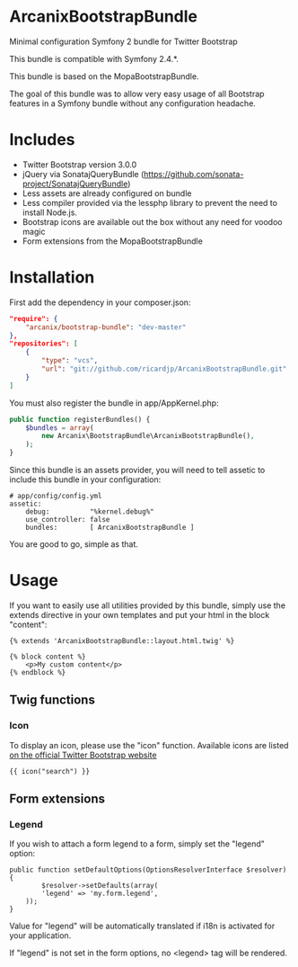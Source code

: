 ArcanixBootstrapBundle
======================

Minimal configuration Symfony 2 bundle for Twitter Bootstrap

This bundle is compatible with Symfony 2.4.*.

This bundle is based on the MopaBootstrapBundle.

The goal of this bundle was to allow very easy usage of all Bootstrap features in a Symfony bundle without any configuration headache.


# Includes
* Twitter Bootstrap version 3.0.0
* jQuery via SonatajQueryBundle (https://github.com/sonata-project/SonatajQueryBundle)
* Less assets are already configured on bundle
* Less compiler provided via the lessphp library to prevent the need to install Node.js.
* Bootstrap icons are available out the box without any need for voodoo magic
* Form extensions from the MopaBootstrapBundle

# Installation

First add the dependency in your composer.json:
```json
"require": {
    "arcanix/bootstrap-bundle": "dev-master"
},
"repositories": [
    {
        "type": "vcs",
        "url": "git://github.com/ricardjp/ArcanixBootstrapBundle.git"
    }
]
```

You must also register the bundle in app/AppKernel.php:
```php
public function registerBundles() {
    $bundles = array(
        new Arcanix\BootstrapBundle\ArcanixBootstrapBundle(),
    );
}
```

Since this bundle is an assets provider, you will need to tell assetic to include this bundle in your configuration:
```
# app/config/config.yml
assetic:
    debug:          "%kernel.debug%"
    use_controller: false
    bundles:        [ ArcanixBootstrapBundle ]
```

You are good to go, simple as that.

# Usage

If you want to easily use all utilities provided by this bundle, simply use the extends directive in your own templates and put your html in the block "content":

```
{% extends 'ArcanixBootstrapBundle::layout.html.twig' %}

{% block content %}
	<p>My custom content</p>
{% endblock %}
```

## Twig functions
### Icon
To display an icon, please use the "icon" function. Available icons are listed [on the official Twitter Bootstrap website](http://getbootstrap.com/components/#glyphicons)
```
{{ icon("search") }}
```

## Form extensions
### Legend
If you wish to attach a form legend to a form, simply set the "legend" option:
```
public function setDefaultOptions(OptionsResolverInterface $resolver) {
    	$resolver->setDefaults(array(
        'legend' => 'my.form.legend',
    ));
}
```
Value for "legend" will be automatically translated if i18n is activated for your application.

If "legend" is not set in the form options, no &lt;legend&gt; tag will be rendered.